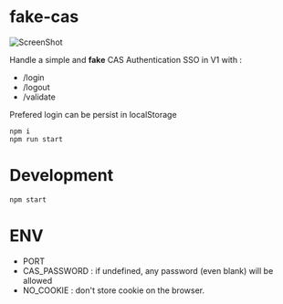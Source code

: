 # fake-cas

![ScreenShot](https://raw.github.com/eskan/fake-cas/master/fake-cas.png)

Handle a simple and **fake** CAS Authentication SSO in V1 with :

  - /login
  - /logout
  - /validate

Prefered login can be persist in localStorage

```
npm i
npm run start
```

# Development

```
npm start
```

# ENV

- PORT
- CAS_PASSWORD : if undefined, any password (even blank) will be allowed
- NO_COOKIE : don't store cookie on the browser.
